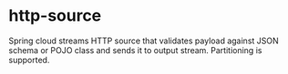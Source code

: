 # http-source

Spring cloud streams HTTP source that validates payload against JSON schema or POJO class and sends it to output stream. Partitioning is supported.
